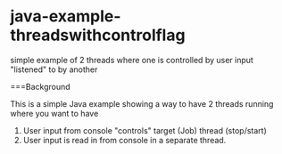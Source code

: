 # java-example-threadswithcontrolflag
simple example of 2 threads where one is controlled by user input "listened" to by another


===Background

This is a simple Java example showing a way to have 2 threads running where you want to have

 1) User input from console "controls" target (Job) thread (stop/start)
 2) User input is read in from console in a separate thread.
 
 
 



